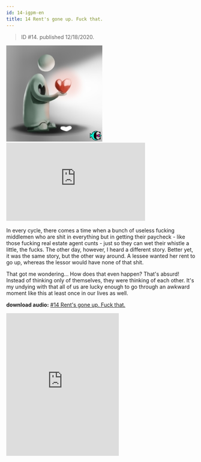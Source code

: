 ```yaml
---
id: 14-igpm-en
title: 14 Rent's gone up. Fuck that.
---
```


> ID #14. published 12/18/2020.

![img](../../static/img/BC-14-igpm-desenho.jpg) <iframe width="370" height="208" src="https://www.youtube.com/embed/xr67nJo92Qk" frameborder="0" allow="accelerometer; autoplay; clipboard-write; encrypted-media; gyroscope; picture-in-picture" allowfullscreen></iframe>

In every cycle, there comes a time when a bunch of useless fucking middlemen who are shit in everything but in getting their paycheck - like those fucking real estate agent cunts - just so they can wet their whistle a little, the fucks.
The other day, however, I heard a different story. Better yet, it was the same story, but the other way around. A lessee wanted her rent to go up, whereas the lessor would have none of that shit.

That got me wondering... How does that even happen? That's absurd! Instead of thinking only of themselves, they were thinking of each other.
It's my undying with that all of us are lucky enough to go through an awkward moment like this at least once in our lives as well.

**download audio:** <a href="/audio/BC-14-igpm-audio-remix-pt.mp3" target="_blank">#14 Rent's gone up. Fuck that.</a>

<iframe src="https://open.spotify.com/embed/track/2nwFHAPVMpdiFGrl4GpOhA" width="300" height="380" frameborder="0" allowtransparency="true" allow="encrypted-media"></iframe>